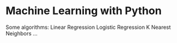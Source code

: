 # Machine Learning with Python

Some algorithms: Linear Regression
                 Logistic Regression
                 K Nearest Neighbors 
                 ...
